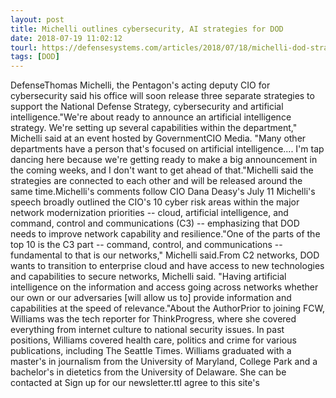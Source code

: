 ```yaml
---
layout: post
title: Michelli outlines cybersecurity, AI strategies for DOD
date: 2018-07-19 11:02:12
tourl: https://defensesystems.com/articles/2018/07/18/michelli-dod-strategies.aspx
tags: [DOD]
---
```

DefenseThomas Michelli, the Pentagon's acting deputy CIO for cybersecurity said his office will soon release three separate strategies to support the National Defense Strategy, cybersecurity and artificial intelligence."We're about ready to announce an artificial intelligence strategy. We're setting up several capabilities within the department," Michelli said at an event hosted by GovernmentCIO Media. "Many other departments have a person that's focused on artificial intelligence.... I'm tap dancing here because we're getting ready to make a big announcement in the coming weeks, and I don't want to get ahead of that."Michelli said the strategies are connected to each other and will be released around the same time.Michelli's comments follow CIO Dana Deasy's July 11 Michelli's speech broadly outlined the CIO's 10 cyber risk areas within the major network modernization priorities -- cloud, artificial intelligence, and command, control and communications (C3) -- emphasizing that DOD needs to improve network capability and resilience."One of the parts of the top 10 is the C3 part -- command, control, and communications -- fundamental to that is our networks," Michelli said.From C2 networks, DOD wants to transition to enterprise cloud and have access to new technologies and capabilities to secure networks, Michelli said. "Having artificial intelligence on the information and access going across networks whether our own or our adversaries [will allow us to] provide information and capabilities at the speed of relevance."About the AuthorPrior to joining FCW, Williams was the tech reporter for ThinkProgress, where she covered everything from internet culture to national security issues. In past positions, Williams covered health care, politics and crime for various publications, including The Seattle Times. Williams graduated with a master's in journalism from the University of Maryland, College Park and a bachelor's in dietetics from the University of Delaware. She can be contacted at Sign up for our newsletter.ttI agree to this site's 